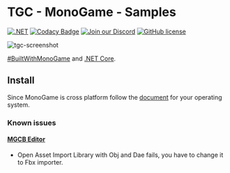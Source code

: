 # TGC - MonoGame - Samples

[![.NET](https://github.com/tgc-utn/tgc-monogame-samples/actions/workflows/dotnet.yml/badge.svg)](https://github.com/tgc-utn/tgc-monogame-samples/actions/workflows/dotnet.yml)
[![Codacy Badge](https://app.codacy.com/project/badge/Grade/83dc66740f7d4b0893ad9e556a6496d6)](https://app.codacy.com/gh/tgc-utn/tgc-monogame-samples/dashboard?utm_source=gh&utm_medium=referral&utm_content=&utm_campaign=Badge_grade)
[![Join our Discord](https://img.shields.io/badge/chat%20on-discord-7289DA?logo=discord&logoColor=white)](https://discord.gg/FKZ4k39zAr)
[![GitHub license](https://img.shields.io/github/license/tgc-utn/tgc-monogame-samples.svg)](https://github.com/tgc-utn/tgc-monogame-samples/blob/master/LICENSE)

![tgc-screenshot](https://user-images.githubusercontent.com/7131403/172287114-1bc554f0-3dcd-411f-b5be-a0d994990563.png)

[#BuiltWithMonoGame](http://www.monogame.net) and [.NET Core](https://dotnet.microsoft.com).

## Install

Since MonoGame is cross platform follow the [document](docs/install/install.md)
for your operating system.

### Known issues

#### [MGCB Editor](https://docs.monogame.net/articles/tools/mgcb_editor.html)

- Open Asset Import Library with Obj and Dae fails, you have to change it to Fbx importer.
